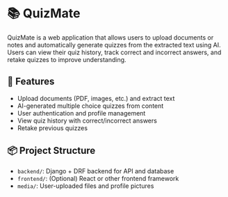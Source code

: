 # 📚 QuizMate

QuizMate is a web application that allows users to upload documents or notes and automatically generate quizzes from the extracted text using AI. Users can view their quiz history, track correct and incorrect answers, and retake quizzes to improve understanding.

## 🚀 Features

- Upload documents (PDF, images, etc.) and extract text
- AI-generated multiple choice quizzes from content
- User authentication and profile management
- View quiz history with correct/incorrect answers
- Retake previous quizzes

## 📦 Project Structure

- `backend/`: Django + DRF backend for API and database
- `frontend/`: (Optional) React or other frontend framework
- `media/`: User-uploaded files and profile pictures


